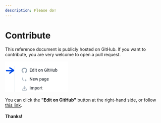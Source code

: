 ```yaml
---
description: Please do!
---
```


# Contribute

This reference document is publicly hosted on GitHub. If you want to contribute, you are very welcome to open a pull request.

![](.gitbook/assets/image%20%286%29.png)

You can click the **"Edit on GitHub"** button at the right-hand side, or follow [this link](https://github.com/Hugo0/fastaireference).

#### Thanks!

